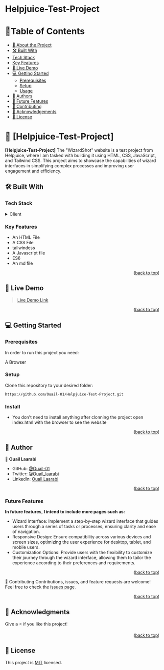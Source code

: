 # Helpjuice-Test-Project

<a name="readme-top"></a>

# 📗Table of Contents

- [📖 About the Project](#about-project)
- [🛠 Built With](#built-with)
- [Tech Stack](#tech-stack)
- [Key Features](#key-features)
- [🚀 Live Demo](#live-demo)
- [💻 Getting Started](#getting-started)
  - [Prerequisites](#prerequisites)
  - [Setup](#setup)
  - [Usage](#usage)
- [👥 Authors](#authors)
- [👥 Future Features](#future-features)
- [🤝 Contributing](#contributing)
- [🙏 Acknowledgements](#acknowledgements)
- [📝 License](#license)

<!-- PROJECT DESCRIPTION -->

# 📖 [Helpjuice-Test-Project] <a name="about-project"></a>

**[Helpjuice-Test-Project]** The "WizardShot" website is a test project from Helpjuice, where I am tasked with building it using HTML, CSS, JavaScript, and Tailwind CSS. This project aims to showcase the capabilities of wizard interfaces in simplifying complex processes and improving user engagement and efficiency.

## 🛠 Built With <a name="built-with"></a>

### Tech Stack <a name="tech-stack"></a>

<details>
  <summary>Client</summary>
  <ul>
    <li>HTML</li>
    <li>CSS</li>
    <li>TailwindCss</li>
    <li>JavaScript</li>
  </ul>
</details>

### Key Features <a name="key-features"></a>

- An HTML File
- A CSS File
- tailwindcss
- A Javascript file
- ES6
- An md file

<p align="right">(<a href="#readme-top">back to top</a>)</p>

<!-- LIVE DEMO -->

## 🚀 Live Demo <a name="live-demo"></a>

> [Live Demo Link](https://wizardshot-helpjuice.netlify.app/)

<p align="right">(<a href="#readme-top">back to top</a>)</p>

## 💻 Getting Started <a name="getting-started"></a>

### Prerequisites

In order to run this project you need:

A Browser

### Setup

Clone this repository to your desired folder:

`https://github.com/Ouail-01/Helpjuice-Test-Project.git`

### Install

- You don't need to install anything after clonning the project open index.html with the browser to see the website

<p align="right">(<a href="#readme-top">back to top</a>)</p>

## 👥 Author <a name="authors"></a>

👤 **Ouail Laarabi**

- GitHub: [@Ouail-01](https://github.com/Ouail-01?tab=overview&from=2023-01-01&to=2023-01-02)
- Twitter: [@Ouail_laarabi](https://twitter.com/Ouail_Laarabi)
- LinkedIn: [Ouail Laarabi](https://www.linkedin.com/in/ouail-laarabi-53203b250/)

<p align="right">(<a href="#readme-top">back to top</a>)</p>

### Future Features <a name="future-features"></a>

**In future features, I intend to include more pages such as:**

- Wizard Interface: Implement a step-by-step wizard interface that guides users through a series of tasks or processes, ensuring clarity and ease of navigation.
- Responsive Design: Ensure compatibility across various devices and screen sizes, optimizing the user experience for desktop, tablet, and mobile users.
- Customization Options: Provide users with the flexibility to customize their journey through the wizard interface, allowing them to tailor the experience according to their preferences and requirements.

<p align="right">(<a href="#readme-top">back to top</a>)</p>

🤝 Contributing
Contributions, issues, and feature requests are welcome!
Feel free to check the [issues page](https://github.com/Ouail-01/Helpjuice-Test-Project/issues).

<p align="right"><p align="right">(<a href="#readme-top"><a href="#readme-top">back to top</a></a>)</p></p>

## 🙏 Acknowledgments <a name="acknowledgements"></a>

Give a ⭐️ if you like this project!

<p align="right">(<a href="#readme-top">back to top</a>)</p>

## 📝 License

This project is [MIT](./LICENSE) licensed.

